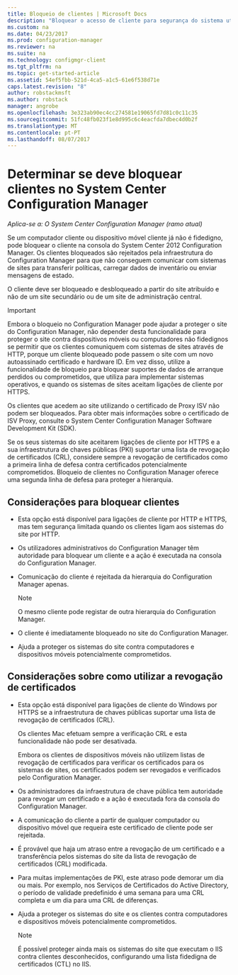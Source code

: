 ```yaml
---
title: Bloqueio de clientes | Microsoft Docs
description: "Bloquear o acesso de cliente para segurança do sistema utilizando o System Center Configuration Manager."
ms.custom: na
ms.date: 04/23/2017
ms.prod: configuration-manager
ms.reviewer: na
ms.suite: na
ms.technology: configmgr-client
ms.tgt_pltfrm: na
ms.topic: get-started-article
ms.assetid: 54ef5fbb-521d-4ca5-a1c5-61e6f538d71e
caps.latest.revision: "8"
author: robstackmsft
ms.author: robstack
manager: angrobe
ms.openlocfilehash: 3e323ab90ec4cc274581e19065fd7d81c0c11c35
ms.sourcegitcommit: 51fc48fb023f1e8d995c6c4eacfda7dbec4d0b2f
ms.translationtype: MT
ms.contentlocale: pt-PT
ms.lasthandoff: 08/07/2017
---
```

# <a name="determine-whether-to-block-clients-in-system-center-configuration-manager"></a>Determinar se deve bloquear clientes no System Center Configuration Manager

*Aplica-se a: O System Center Configuration Manager (ramo atual)*

Se um computador cliente ou dispositivo móvel cliente já não é fidedigno, pode bloquear o cliente na consola do System Center 2012 Configuration Manager. Os clientes bloqueados são rejeitados pela infraestrutura do Configuration Manager para que não conseguem comunicar com sistemas de sites para transferir políticas, carregar dados de inventário ou enviar mensagens de estado.  

 O cliente deve ser bloqueado e desbloqueado a partir do site atribuído e não de um site secundário ou de um site de administração central.  

> [!IMPORTANT]  
>  Embora o bloqueio no Configuration Manager pode ajudar a proteger o site do Configuration Manager, não depender desta funcionalidade para proteger o site contra dispositivos móveis ou computadores não fidedignos se permitir que os clientes comuniquem com sistemas de sites através de HTTP, porque um cliente bloqueado pode passem o site com um novo autoassinado certificado e hardware ID. Em vez disso, utilize a funcionalidade de bloqueio para bloquear suportes de dados de arranque perdidos ou comprometidos, que utiliza para implementar sistemas operativos, e quando os sistemas de sites aceitam ligações de cliente por HTTPS.  

 Os clientes que acedem ao site utilizando o certificado de Proxy ISV não podem ser bloqueados. Para obter mais informações sobre o certificado de ISV Proxy, consulte o System Center Configuration Manager Software Development Kit (SDK).  

 Se os seus sistemas do site aceitarem ligações de cliente por HTTPS e a sua infraestrutura de chaves públicas (PKI) suportar uma lista de revogação de certificados (CRL), considere sempre a revogação de certificados como a primeira linha de defesa contra certificados potencialmente comprometidos. Bloqueio de clientes no Configuration Manager oferece uma segunda linha de defesa para proteger a hierarquia.  

##  <a name="BKMK_Block_vs_CRL"></a> Considerações para bloquear clientes  

-   Esta opção está disponível para ligações de cliente por HTTP e HTTPS, mas tem segurança limitada quando os clientes ligam aos sistemas do site por HTTP.  

-   Os utilizadores administrativos do Configuration Manager têm autoridade para bloquear um cliente e a ação é executada na consola do Configuration Manager.  

-   Comunicação do cliente é rejeitada da hierarquia do Configuration Manager apenas.  

    > [!NOTE]  
    >  O mesmo cliente pode registar de outra hierarquia do Configuration Manager.  

-   O cliente é imediatamente bloqueado no site do Configuration Manager.  

-   Ajuda a proteger os sistemas do site contra computadores e dispositivos móveis potencialmente comprometidos.  

## <a name="considerations-for-using-certificate-revocation"></a>Considerações sobre como utilizar a revogação de certificados  

-   Esta opção está disponível para ligações de cliente do Windows por HTTPS se a infraestrutura de chaves públicas suportar uma lista de revogação de certificados (CRL).  

     Os clientes Mac efetuam sempre a verificação CRL e esta funcionalidade não pode ser desativada.  

     Embora os clientes de dispositivos móveis não utilizem listas de revogação de certificados para verificar os certificados para os sistemas de sites, os certificados podem ser revogados e verificados pelo Configuration Manager.  

-   Os administradores da infraestrutura de chave pública tem autoridade para revogar um certificado e a ação é executada fora da consola do Configuration Manager.  

-   A comunicação do cliente a partir de qualquer computador ou dispositivo móvel que requeira este certificado de cliente pode ser rejeitada.  

-   É provável que haja um atraso entre a revogação de um certificado e a transferência pelos sistemas do site da lista de revogação de certificados (CRL) modificada.  

-   Para muitas implementações de PKI, este atraso pode demorar um dia ou mais. Por exemplo, nos Serviços de Certificados do Active Directory, o período de validade predefinido é uma semana para uma CRL completa e um dia para uma CRL de diferenças.  

-   Ajuda a proteger os sistemas do site e os clientes contra computadores e dispositivos móveis potencialmente comprometidos.  

    > [!NOTE]  
    >  É possível proteger ainda mais os sistemas do site que executam o IIS contra clientes desconhecidos, configurando uma lista fidedigna de certificados (CTL) no IIS.  
